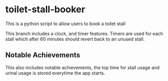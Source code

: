 # toilet-stall-booker
This is a python script to allow users to book a toilet stall 

This branch includes a clock, and timer features. 
Timers are used for each stall which after 60 minutes should revert back to an unused stall. 

## Notable Achievements
This also includes notable achievements, the top time for stall usage and urinal usage is stored everytime the app starts. 
